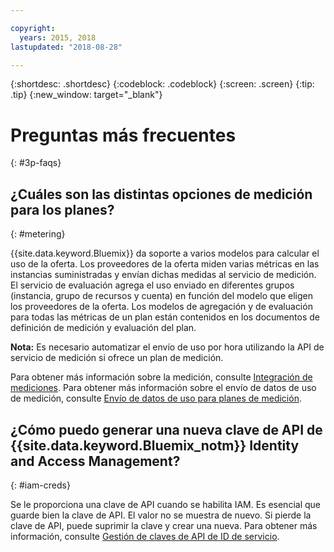 ```yaml
---

copyright:
  years: 2015, 2018
lastupdated: "2018-08-28"

---
```


{:shortdesc: .shortdesc}
{:codeblock: .codeblock}
{:screen: .screen}
{:tip: .tip}
{:new_window: target="_blank"}

# Preguntas más frecuentes
{: #3p-faqs}

## ¿Cuáles son las distintas opciones de medición para los planes?
{: #metering}

{{site.data.keyword.Bluemix}} da soporte a varios modelos para calcular el uso de la oferta. Los proveedores de la oferta miden varias métricas en las instancias suministradas y envían dichas medidas al servicio de medición. El servicio de evaluación agrega el uso enviado en diferentes grupos (instancia, grupo de recursos y cuenta) en función del modelo que eligen los proveedores de la oferta. Los modelos de agregación y de evaluación para todas las métricas de un plan están contenidos en los documentos de definición de medición y evaluación del plan.

**Nota:** Es necesario automatizar el envío de uso por hora utilizando la API de servicio de medición si ofrece un plan de medición.

Para obtener más información sobre la medición, consulte [Integración de mediciones](/docs/third-party/metering.html#meteringintera). Para obtener más información sobre el envío de datos de uso de medición, consulte [Envío de datos de uso para planes de medición](/docs/third-party/submitusage.html#submitusage).

## ¿Cómo puedo generar una nueva clave de API de {{site.data.keyword.Bluemix_notm}} Identity and Access Management?
{: #iam-creds}

Se le proporciona una clave de API cuando se habilita IAM. Es esencial que guarde bien la clave de API. El valor no se muestra de nuevo. Si pierde la clave de API, puede suprimir la clave y crear una nueva. Para obtener más información, consulte [Gestión de claves de API de ID de servicio](/docs/iam/serviceid_keys.html#serviceidapikeys). 



